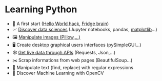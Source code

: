 # Learning Python 

- 👋 A first start ([Hello World hack](AFirstStart/Hello_World_Hack.ipynb), [Fridge brain](AFirstStart/Fridge_Brain.ipynb))
- 📈 [Discover data sciences](DataSciences/atelier_Titanic.ipynb) (Jupyter notebooks, pandas,
 [matplotlib](DataSciences/learnMatplolib.ipynb)...)
- 🖼️ [Manipulate images (Pillow,...)](ManipulatePictures/manipluatePictures.ipynb)
- 🖥️ Create desktop graphical users interfaces (pySimpleGUI...)
- 🕸️ [Get live data through APIs](APIsRequests/Where_is_ISS.ipynb) (Requests, Json,...)
- ✂️ Scrap informations from web pages (BeautifulSoup...)
- 🔡 Manipulate text (find, replace) with regular expressions
- 🧠 Discover Machine Learning with OpenCV





